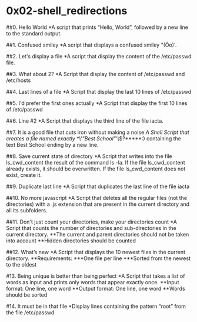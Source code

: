 # 0x02-shell_redirections

##0. Hello World
*A script that prints “Hello, World”, followed by a new line to the standard output.

##1. Confused smiley
*A script that displays a confused smiley "(Ôo)'.

##2. Let's display a file
*A script that display the content of the /etc/passwd file.

##3. What about 2?
*A Script that display the content of /etc/passwd and /etc/hosts

##4. Last lines of a file
*A Script that display the last 10 lines of /etc/passwd

##5. I'd prefer the first ones actually
*A Script that display the first 10 lines of /etc/passwd

##6. Line #2
*A Script that displays the third line of the file iacta.

##7. It is a good file that cuts iron without making a noise
*A Shell Script  that creates a file named exactly \*\\'"Best School"\'\\*$\?\*\*\*\*\*:) containing the text Best School ending by a new line.

##8. Save current state of directory
*A Script that writes into the file ls_cwd_content the result of the command ls -la. If the file ls_cwd_content already exists, it should be overwritten. If the file ls_cwd_content does not exist, create it.

##9. Duplicate last line
*A Script that duplicates the last line of the file iacta

##10. No more javascript
*A Script that deletes all the regular files (not the directories) with a .js extension that are present in the current directory and all its subfolders.

##11. Don't just count your directories, make your directories count
*A Script that counts the number of directories and sub-directories in the current directory.
**The current and parent directories should not be taken into account
**Hidden directories should be counted

##12. What’s new
*A Script that displays the 10 newest files in the current directory.
**Requirements:
***One file per line
***Sorted from the newest to the oldest

#13. Being unique is better than being perfect
*A Script that takes a list of words as input and prints only words that appear exactly once.
**Input format: One line, one word
**Output format: One line, one word
**Words should be sorted

#14. It must be in that file
*Display lines containing the pattern “root” from the file /etc/passwd
